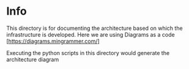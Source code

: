 # Info

This directory is for documenting the architecture based on which the infrastructure is developed.
Here we are using Diagrams as a code [https://diagrams.mingrammer.com/] 

Executing the python scripts in this directory would generate the architecture diagram
